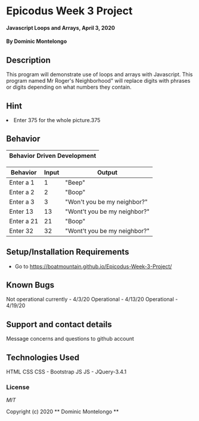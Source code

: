 # Epicodus Week 3 Project

#### Javascript Loops and Arrays, April 3, 2020

#### By Dominic Montelongo

## Description

This program will demonstrate use of loops and arrays with Javascript. This program named Mr Roger's Neighborhood" will replace digits with phrases or digits depending on what numbers they contain.

## Hint

<li>Enter 375 for the whole picture.375

## Behavior

| Behavior Driven Development |
| --------------------------- |


| Behavior   | Input | Output                       |
| ---------- | ----- | ---------------------------- |
| Enter a 1  | 1     | "Beep"                       |
| Enter a 2  | 2     | "Boop"                       |
| Enter a 3  | 3     | "Won't you be my neighbor?"  |
| Enter 13   | 13    | "Wont't you be my neighbor?" |
| Enter a 21 | 21    | "Boop"                       |
| Enter 32   | 32    | "Wont't you be my neighbor?" |

## Setup/Installation Requirements

- Go to https://boatmountain.github.io/Epicodus-Week-3-Project/

## Known Bugs

Not operational currently - 4/3/20
Operational - 4/13/20
Operational - 4/19/20

## Support and contact details

Message concerns and questions to github account

## Technologies Used

HTML
CSS
CSS - Bootstrap
JS
JS - JQuery-3.4.1

### License

_MIT_

Copyright (c) 2020 ** Dominic Montelongo **
